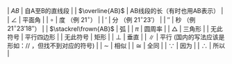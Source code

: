 | $AB$ | 自A至B的直线段 |
| $\overline{AB}$ | AB线段的长（有时也用AB表示） |
| $\angle$ | 平面角 |
| $\circ$ | 度 （例 $21^\circ$） |
| $'$ | 分 （例 $21^\circ23'$） |
| $''$ | 秒 （例 $21^\circ23'18''$） |
| $\stackrel\frown{AB}$ <!-- 或用 $\overset\frown{AB}$ --> <!-- 之前用的 $\overparen {AB}$ -->| 弧 |
| $\pi$ | 圆周率 |
| $\triangle$ | 三角形 |
| 无此符号 | 平行四边形 |
| 无此符号 | 矩形 |
| $\perp$ <!-- (or $\bot$ ?) -->| 垂直 | 
| $\parallel$ | 平行 (国内的写法应该是形如：// ，但找不到对应的符号) |
| $\sim$ | 相似 |
| $\cong$ | 全同 |
| $\because$ | 因为 |
| $\therefore$ | 所以 |